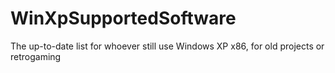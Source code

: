 # WinXpSupportedSoftware
The up-to-date list for whoever still use Windows XP x86, for old projects or retrogaming
